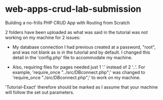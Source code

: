 # web-apps-crud-lab-submission
Building a no-frills PHP CRUD App with Routing from Scratch


2 folders have been uploaded as what was said in the tutorial was not working on my machine for 2 issues:

-  My database connection I had previous created at a password, "root", and was not blank as is in the     tutorial and by default. I changed this detail in the 'config.php' file to accommodate my machine.

-  Also, requiring files for pages needed just 1 '.' instead of 2 '..'. For example, 'require_once "../src/DBconnect.php";' was changed to 'require_once "./src/DBconnect.php";' to work on my machine.

'Tutorial-Exact' therefore should be marked as I assume that your machine will follow the set out parameters.
